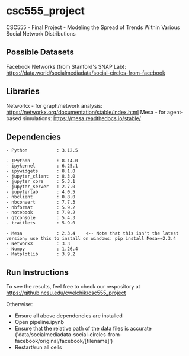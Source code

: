 # csc555_project
CSC555 - Final Project - Modeling the Spread of Trends Within Various Social Network Distributions

## Possible Datasets
Facebook Networks (from Stanford's SNAP Lab): https://data.world/socialmediadata/social-circles-from-facebook

## Libraries
Networkx - for graph/network analysis: https://networkx.org/documentation/stable/index.html
Mesa - for agent-based simulations: https://mesa.readthedocs.io/stable/

## Dependencies
```
- Python           : 3.12.5

- IPython          : 8.14.0
- ipykernel        : 6.25.1
- ipywidgets       : 8.1.0
- jupyter_client   : 8.3.0
- jupyter_core     : 5.3.1
- jupyter_server   : 2.7.0
- jupyterlab       : 4.0.5
- nbclient         : 0.8.0
- nbconvert        : 7.7.3
- nbformat         : 5.9.2
- notebook         : 7.0.2
- qtconsole        : 5.4.3
- traitlets        : 5.9.0

- Mesa             : 2.3.4    <-- Note that this isn't the latest version; use this to install on windows: pip install Mesa==2.3.4
- NetworkX         : 3.3
- Numpy            : 1.26.4
- Matplotlib       : 3.9.2
```
## Run Instructions
To see the results, feel free to check our respository at https://github.ncsu.edu/cwelchik/csc555_project

Otherwise:

- Ensure all above dependencies are installed
- Open pipeline.ipynb
- Ensure that the relative path of the data files is accurate ('data/socialmediadata-social-circles-from-facebook/original/facebook/[filename]')
- Restart/run all cells
